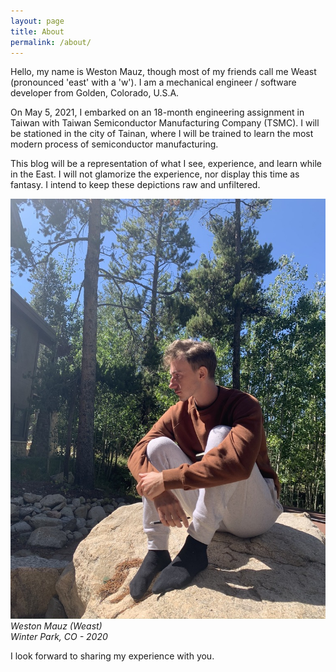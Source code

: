 ```yaml
---
layout: page
title: About
permalink: /about/
---
```


Hello, my name is Weston Mauz, though most of my friends call me Weast (pronounced 'east' with a 'w'). I am a mechanical engineer / software developer from Golden, Colorado, U.S.A. 

On May 5, 2021, I embarked on an 18-month engineering assignment in Taiwan with Taiwan Semiconductor Manufacturing Company (TSMC). I will be stationed in the city of Tainan, where I will be trained to learn the most modern process of semiconductor manufacturing.

This blog will be a representation of what I see, experience, and learn while in the East. I will not glamorize the experience, nor display this time as fantasy. I intend to keep these depictions raw and unfiltered.

 <!-- ![Me - 2020](assets/vector-graphics/me.svg#main) -->
  ![Me - 2020](assets/images/me-reduced.jpg#main)
  *Weston Mauz (Weast) <br> Winter Park, CO - 2020*

I look forward to sharing my experience with you.
